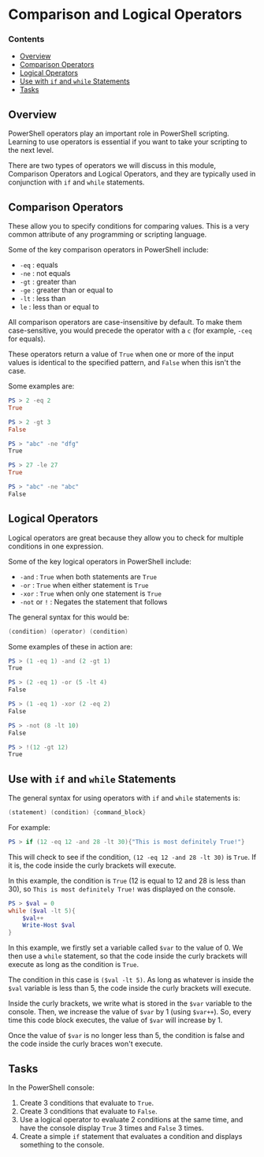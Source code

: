 # Comparison and Logical Operators

<!--TOC_START-->
### Contents
- [Overview](#overview)
- [Comparison Operators](#comparison-operators)
- [Logical Operators](#logical-operators)
- [Use with `if` and `while` Statements](#use-with-if-and-while-statements)
- [Tasks](#tasks)

<!--TOC_END-->
## Overview
PowerShell operators play an important role in PowerShell scripting. Learning to use operators is essential if you want to take your scripting to the next level.

There are two types of operators we will discuss in this module, Comparison Operators and Logical Operators, and they are typically used in conjunction with `if` and `while` statements.

## Comparison Operators
These allow you to specify conditions for comparing values. This is a very common attribute of any programming or scripting language.

Some of the key comparison operators in PowerShell include:

* `-eq` : equals
* `-ne` : not equals
* `-gt` : greater than
* `-ge` : greater than or equal to
* `-lt` : less than
* `le` : less than or equal to

All comparison operators are case-insensitive by default. To make them case-sensitive, you would precede the operator with a `c` (for example, `-ceq` for equals).

These operators return a value of `True` when one or more of the input values is identical to the specified pattern, and `False` when this isn't the case.

Some examples are:

```powershell
PS > 2 -eq 2
True
```
```powershell
PS > 2 -gt 3
False
```
```powershell
PS > "abc" -ne "dfg"
True
```
```powershell
PS > 27 -le 27
True
```
```powershell
PS > "abc" -ne "abc"
False
```

## Logical Operators
Logical operators are great because they allow you to check for multiple conditions in one expression.

Some of the key logical operators in PowerShell include:

* `-and` : `True` when both statements are `True`
* `-or` : `True` when either statement is `True`
* `-xor` : `True` when only one statement is `True`
* `-not` or `!` : Negates the statement that follows

The general syntax for this would be:

```powershell
(condition) (operator) (condition)
```

Some examples of these in action are:

```powershell
PS > (1 -eq 1) -and (2 -gt 1)
True
```
```powershell
PS > (2 -eq 1) -or (5 -lt 4)
False
```
```powershell
PS > (1 -eq 1) -xor (2 -eq 2)
False
```
```powershell
PS > -not (8 -lt 10)
False
```
```powershell
PS > !(12 -gt 12)
True
```

## Use with `if` and `while` Statements
The general syntax for using operators with `if` and `while` statements is:

```powershell
(statement) (condition) {command_block}
```

For example:

```powershell
PS > if (12 -eq 12 -and 28 -lt 30){"This is most definitely True!"}
```
This will check to see if the condition, `(12 -eq 12 -and 28 -lt 30)` is `True`. If it is, the code inside the curly brackets will execute. 

In this example, the condition is `True` (12 is equal to 12 and 28 is less than 30), so `This is most definitely True!` was displayed on the console.

```powershell
PS > $val = 0
while ($val -lt 5){
    $val++
    Write-Host $val
}
```

In this example, we firstly set a variable called `$var` to the value of 0. We then use a `while` statement, so that the code inside the curly brackets will execute as long as the condition is `True`.

The condition in this case is `($val -lt 5)`. As long as whatever is inside the `$val` variable is less than 5, the code inside the curly brackets will execute.

Inside the curly brackets, we write what is stored in the `$var` variable to the console. Then, we increase the value of `$var` by 1 (using `$var++`). So, every time this code block executes, the value of `$var` will increase by 1.

Once the value of `$var` is no longer less than 5, the condition is false and the code inside the curly braces won't execute.

## Tasks
In the PowerShell console:

1. Create 3 conditions that evaluate to `True`.
2. Create 3 conditions that evaluate to `False`.
3. Use a logical operator to evaluate 2 conditions at the same time, and have the console display `True` 3 times and `False` 3 times.
4. Create a simple `if` statement that evaluates a condition and displays something to the console.
